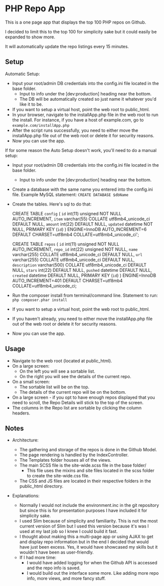 # PHP Repo App
This is a one page app that displays the top 100 PHP repos on Github.

I decided to limit this to the top 100 for simplicity sake but it could easily
be expanded to show more.

It will automatically update the repo listings every 15 minutes.




## Setup
Automatic Setup:
* Input your root/admin DB credentials into the config.ini file located in the base folder.
    - Input to info under the [dev:production] heading near the bottom.
    - The DB will be automatically created so just name it whatever you'd like it to be.
* If you want to setup a virtual host, point the web root to public_html.
* In your browser, navigate to the installApp.php file in the web root to run the install.
  For instance, if you have a host of example.com, go to `example.com/installApp.php`
* After the script runs successfully, you need to either move the installApp.php file out
  of the web root or delete it for security reasons.
* Now you can use the app.


If for some reason the Auto Setup doesn't work, you'll need to do a manual setup:
* Input your root/admin DB credentials into the config.ini file located in the base folder.
    - Input to info under the [dev:production] heading near the bottom.
* Create a database with the same name you entered into the config.ini file.
  Example MySQL statement: `CREATE DATABASE $dbName`
* Create the tables. Here's sql to do that:
    
    CREATE TABLE `config` (
          `id` int(11) unsigned NOT NULL AUTO_INCREMENT,
          `item` varchar(55) COLLATE utf8mb4_unicode_ci DEFAULT NULL,
          `amount` int(22) DEFAULT NULL,
          `updated` datetime NOT NULL,
          PRIMARY KEY (`id`)
        ) ENGINE=InnoDB AUTO_INCREMENT=6 DEFAULT CHARSET=utf8mb4 COLLATE=utf8mb4_unicode_ci';
    
    CREATE TABLE `repos` (
          `id` int(11) unsigned NOT NULL AUTO_INCREMENT,
          `repo_id` int(22) unsigned NOT NULL,
          `name` varchar(255) COLLATE utf8mb4_unicode_ci DEFAULT NULL,
          `url` varchar(255) COLLATE utf8mb4_unicode_ci DEFAULT NULL,
          `description` varchar(500) COLLATE utf8mb4_unicode_ci DEFAULT NULL,
          `stars` int(22) DEFAULT NULL,
          `pushed` datetime DEFAULT NULL,
          `created` datetime DEFAULT NULL,
          PRIMARY KEY (`id`)
        ) ENGINE=InnoDB AUTO_INCREMENT=401 DEFAULT CHARSET=utf8mb4 COLLATE=utf8mb4_unicode_ci;
* Run the composer install from terminal/command line.
  Statement to run: `php composer.phar install`
* If you want to setup a virtual host, point the web root to public_html.
* If you haven't already, you need to either move the installApp.php file out
  of the web root or delete it for security reasons.
* Now you can use the app.



## Usage
* Navigate to the web root (located at public_html).
* On a large screen:
    - On the left you will see a sortable list.
    - On the right you will see the details of the current repo.
* On a small screen:
    - The sortable list will be on the top.
    - The details of the current repo will be on the bottom.
* On a large screen - if you opt to have enough repos displayed
  that you need to scroll, the Repo Details will stick to the top of the screen.
* The columns in the Repo list are sortable by clicking the column headers.


## Notes
* Architecture:
    - The gathering and storage of the repos is done in the Github Model.
    - The page rendering is handled by the IndexController.
    - The Templates folder houses all of the views.
    - The main SCSS file is the site-wide.scss file in the base folder/
        - This file uses the mixins and site files located in the scss folder
          to create the site-wide.css file.
    - The CSS and JS files are located in their respective
      folders in the public_html directory.

* Explanations:
    - Normally I would not include the environment.inc in the git repository
      but since this is for presentation purposes I have included it for
      simplicity sake.
    - I used Slim because of simplicity and familiarity. This is not the most
      current version of Slim but I used this version because it's was I used
      at my last job so I knew I could build it fast.
    - I thought about making this a multi-page app or using AJAX to get and
      display repo information but in the end I decided that would have just been
      excess. Yes, it would have showcased my skills but it wouldn't have been
      as user-friendly.
    - If I had more time:
        - I would have added logging for when the Github API is accessed and the
          repo info is saved.
        - I would build out the interface some more. Like adding more repo info,
          more views, and more fancy stuff.


